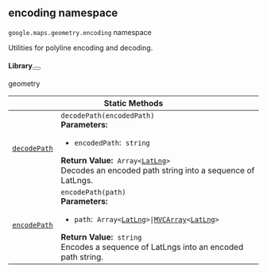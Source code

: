 
<devsite-heading text=" encoding namespace" for="encoding" level="h2" link="" toc="" back-to-top=""><h2 id="encoding" is-upgraded="">encoding namespace </h2></devsite-heading>
<p>
<code translate="no" dir="ltr"><span itemprop="path">google.maps.geometry</span>.<span itemprop="name">encoding</span></code>
namespace
</p>
<p>Utilities for polyline encoding and decoding.</p>
<devsite-heading text="Library" for="library" level="h4" link=""><h4 is-upgraded="" id="library">Library<button role="button" class="devsite-heading-link button-flat material-icons" title="Copy link to this section"></button></h4></devsite-heading>
<p>geometry</p>
<div class="devsite-table-wrapper"><table class="methods responsive" summary="namespace encoding - Static Methods">
<thead>
<tr><th colspan="2">Static Methods</th>
</tr></thead>
<tbody>
<tr id="encoding.decodePath">
<td itemprop="property"><code translate="no" dir="ltr"><a class="secret-link" href="#encoding.decodePath"><span>decodePath</span></a></code></td>
<td><div><code translate="no" dir="ltr">decodePath(encodedPath)</code></div>
<div class="desc"><strong>Parameters:</strong>&nbsp; <ul>
<li><code translate="no" dir="ltr">encodedPath</code>:&nbsp; <code translate="no" dir="ltr">string</code></li>
</ul></div>
<div class="desc"><strong>Return Value:</strong>&nbsp; <code translate="no" dir="ltr">Array&lt;<a href="LatLng.md">LatLng</a>&gt;</code></div>
<div class="desc">Decodes an encoded path string into a sequence of LatLngs.</div></td>
</tr>
<tr id="encoding.encodePath">
<td itemprop="property"><code translate="no" dir="ltr"><a class="secret-link" href="#encoding.encodePath"><span>encodePath</span></a></code></td>
<td><div><code translate="no" dir="ltr">encodePath(path)</code></div>
<div class="desc"><strong>Parameters:</strong>&nbsp; <ul>
<li><code translate="no" dir="ltr">path</code>:&nbsp; <code translate="no" dir="ltr">Array&lt;<a href="LatLng.md">LatLng</a>&gt;|<a href="MVCArray.md">MVCArray</a>&lt;<a href="LatLng.md">LatLng</a>&gt;</code></li>
</ul></div>
<div class="desc"><strong>Return Value:</strong>&nbsp; <code translate="no" dir="ltr">string</code></div>
<div class="desc">Encodes a sequence of LatLngs into an encoded path string.</div></td>
</tr>
</tbody>
</table></div>
<script src="replace_links.js"></script>
